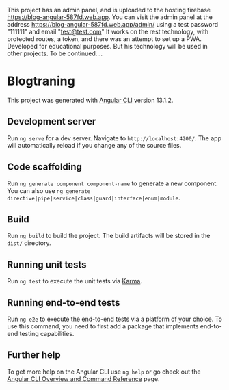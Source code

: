 This project has an admin panel, and is uploaded to the hosting firebase https://blog-angular-587fd.web.app. You can visit the admin panel at the address https://blog-angular-587fd.web.app/admin/ using a test password "111111" and email "test@test.com" It works on the rest technology, with protected routes, a token, and there was an attempt to set up a PWA. Developed for educational purposes. But his technology will be used in other projects. To be continued....

# Blogtraning

This project was generated with [Angular CLI](https://github.com/angular/angular-cli) version 13.1.2.

## Development server

Run `ng serve` for a dev server. Navigate to `http://localhost:4200/`. The app will automatically reload if you change any of the source files.

## Code scaffolding

Run `ng generate component component-name` to generate a new component. You can also use `ng generate directive|pipe|service|class|guard|interface|enum|module`.

## Build

Run `ng build` to build the project. The build artifacts will be stored in the `dist/` directory.

## Running unit tests

Run `ng test` to execute the unit tests via [Karma](https://karma-runner.github.io).

## Running end-to-end tests

Run `ng e2e` to execute the end-to-end tests via a platform of your choice. To use this command, you need to first add a package that implements end-to-end testing capabilities.

## Further help

To get more help on the Angular CLI use `ng help` or go check out the [Angular CLI Overview and Command Reference](https://angular.io/cli) page.
